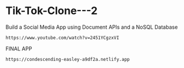 # Tik-Tok-Clone---2

Build a Social Media App using Document APIs and a NoSQL Database

    https://www.youtube.com/watch?v=2451YCgzxVI

FINAL APP

    https://condescending-easley-a9df2a.netlify.app